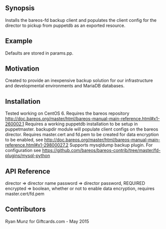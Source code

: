 ## Synopsis

Installs the bareos-fd backup client and populates the client config for the director to pickup from puppetdb as an exported resource.

## Example

Defaults are stored in params.pp.

## Motivation

Created to provide an inexpensive backup solution for our infrastructure and developmental environments and MariaDB databases.

## Installation

Tested working on CentOS 6.
Requires the bareos repository http://doc.bareos.org/master/html/bareos-manual-main-reference.html#x1-260002.1
Requires a working puppetdb installation to be setup in puppetmaster.
backupdir module will populate client configs on the bareos director.
Requires master.cert and fd.pem to be created for data encryption to be enabled, see http://doc.bareos.org/master/html/bareos-manual-main-reference.html#x1-29800027.2
Supports mysqldump backup plugin. For configuration see https://github.com/bareos/bareos-contrib/tree/master/fd-plugins/mysql-python

## API Reference

director => director name
password => director password, REQUIRED
encrypted => boolean, whether or not to enable data encryption, requires master.cert/fd.pem

## Contributors

Ryan Munz for Giftcards.com - May 2015
